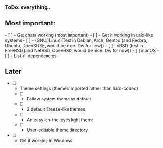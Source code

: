 <h3>ToDo: everything..</h3>

<h2>Most important:</h2>
- [ ] - Get chats working (most important)
- [ ] - Get it working in unix-like systems
  - [ ] - (GNU/)Linux (Test in Debian, Arch, Gentoo (and Fedora, Ubuntu, OpenSUSE, would be nice. Dw for now))
  - [ ] - xBSD (test in FreeBSD (and NetBSD, OpenBSD, would be nice. Dw for now))
  - [ ] macOS
- [ ] - List all dependencies

<h2>Later</h2>

- [ ] - Theme settings (themes imported rather than hard-coded)
  - [ ] - Follow system theme as default
  - [ ] - 2 default Breeze-like themes
  - [ ] - An easy-on-the-eyes light theme
  - [ ] - User-editable theme directory
- [ ] - Get it working in Windows
